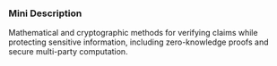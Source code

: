 ### Mini Description

Mathematical and cryptographic methods for verifying claims while protecting sensitive information, including zero-knowledge proofs and secure multi-party computation.
